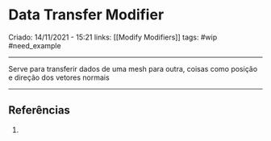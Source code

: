 # Data Transfer Modifier
Criado: 14/11/2021 - 15:21
links: [[Modify Modifiers]]
tags: #wip #need_example 

---

Serve para transferir dados de uma mesh para outra, coisas como posição e direção dos vetores normais

---
## Referências
1.